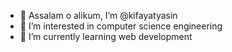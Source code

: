 - 👋 Assalam o alikum, I’m @kifayatyasin
- 👀 I’m interested in computer science engineering
- 🌱 I’m currently learning web development

<!---
Saqibyasin/Saqibyasin is a ✨ special ✨ repository because its `README.md` (this file) appears on your GitHub profile.
You can click the Preview link to take a look at your changes.
--->
